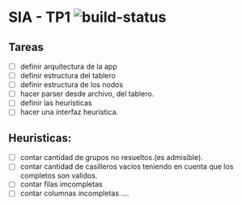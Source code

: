 # SIA - TP1 ![build-status](https://travis-ci.org/kpjjpk/sia-tp1.svg?branch=master)

## Tareas
- [ ] definir arquitectura de la app
- [ ] definir estructura del tablero
- [ ] definir estructura de los nodos
- [ ] hacer parser desde archivo, del tablero.
- [ ] definir las heuristicas
- [ ] hacer una interfaz heuristica.

## Heuristicas:
- [ ] contar cantidad de grupos no resueltos.(es admisible).
- [ ] contar cantidad de casilleros vacios teniendo en cuenta que los completos son validos.
- [ ] contar filas imcompletas
- [ ] contar columnas incompletas
....
